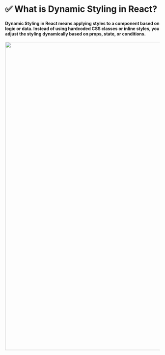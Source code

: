 <h1>✅ What is Dynamic Styling in React?</h1>
<h4><b>Dynamic Styling</b> in React means applying styles to a component <b>based on logic or data</b>. Instead of using hardcoded CSS classes or inline styles, you adjust the styling dynamically based on props, state, or conditions.</h4>

<img src="https://i.ibb.co/kWTmftr/image.png" width="1000"/>

 